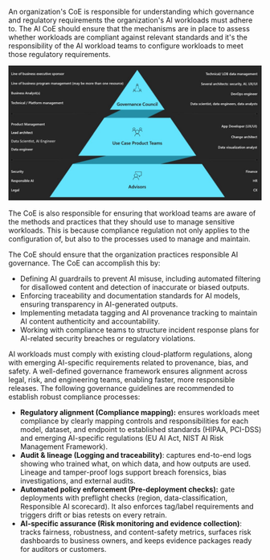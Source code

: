An organization's CoE is responsible for understanding which governance and regulatory requirements the organization's AI workloads must adhere to. The AI CoE should ensure that the mechanisms are in place to assess whether workloads are compliant against relevant standards and it's the responsibility of the AI workload teams to configure workloads to meet those regulatory requirements.

![A diagram that shows a typical governance structure in an organization.](../media/governance-structure.png)

The CoE is also responsible for ensuring that workload teams are aware of the methods and practices that they should use to manage sensitive workloads. This is because compliance regulation not only applies to the configuration of, but also to the processes used to manage and maintain.

The CoE should ensure that the organization practices responsible AI governance. The CoE can accomplish this by:

- Defining AI guardrails to prevent AI misuse, including automated filtering for disallowed content and detection of inaccurate or biased outputs.
- Enforcing traceability and documentation standards for AI models, ensuring transparency in AI-generated outputs.
- Implementing metadata tagging and AI provenance tracking to maintain AI content authenticity and accountability.
- Working with compliance teams to structure incident response plans for AI-related security breaches or regulatory violations.

AI workloads must comply with existing cloud-platform regulations, along with emerging AI-specific requirements related to provenance, bias, and safety. A well-defined governance framework ensures alignment across legal, risk, and engineering teams, enabling faster, more responsible releases. The following governance guidelines are recommended to establish robust compliance processes:  

- **Regulatory alignment (Compliance mapping):** ensures workloads meet compliance by clearly mapping controls and responsibilities for each model, dataset, and endpoint to established standards (HIPAA, PCI-DSS) and emerging AI-specific regulations (EU AI Act, NIST AI Risk Management Framework).
- **Audit & lineage (Logging and traceability)**: captures end-to-end logs showing who trained what, on which data, and how outputs are used. Lineage and tamper-proof logs support breach forensics, bias investigations, and external audits.
- **Automated policy enforcement (Pre-deployment checks):** gate deployments with preflight checks (region, data-classification, Responsible AI scorecard). It also enforces tag/label requirements and triggers drift or bias retests on every retrain.
- **AI-specific assurance (Risk monitoring and evidence collection)**: tracks fairness, robustness, and content-safety metrics, surfaces risk dashboards to business owners, and keeps evidence packages ready for auditors or customers.
